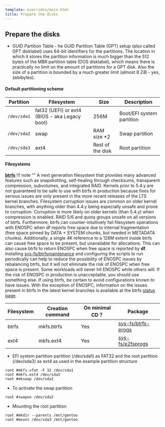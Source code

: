 ```yaml
---
template: overrides/main.html
title: Prepare the disks
---
```


## Prepare the disks
- GUID Partition Table - he GUID Partition Table (GPT) setup (also called GPT disklabel) uses 64-bit identifiers for the partitions. The location in which it stores the partition information is much bigger than the 512 bytes of the MBR partition table (DOS disklabel), which means there is practically no limit on the amount of partitions for a GPT disk. Also the size of a partition is bounded by a much greater limit (almost 8 ZiB - yes, zebibytes). 

#### Default partitioning scheme
| Partition   | Filesystem   | Size  |  Description   |
| ----------- | -------------|-------|----------------|
| `/dev/sda1`   | fat32 (UEFI) or ext4 (BIOS - aka Legacy boot)   | 256M  | Boot/EFI system partition|
| `/dev/sda2`   | swap   |  RAM size \*2    | Swap partition  |  
| `/dev/sda3`   | ext4   |  Rest of the disk    | Root partition  |

#### Filesystems
[**btrfs**](https://wiki.gentoo.org/wiki/Btrfs)
!!! note ""
    A next generation filesystem that provides many advanced features such as snapshotting, self-healing through checksums, transparent compression, subvolumes, and integrated RAID. Kernels prior to 5.4.y are not guaranteed to be safe to use with btrfs in production because fixes for serious issues are only present in the more recent releases of the LTS kernel branches. Filesystem corruption issues are common on older kernel branches, with anything older than 4.4.y being especially unsafe and prone to corruption. Corruption is more likely on older kernels (than 5.4.y) when compression is enabled. RAID 5/6 and quota groups unsafe on all versions of btrfs. Furthermore, btrfs can counter-intuitively fail filesystem operations with ENOSPC when df reports free space due to internal fragmentation (free space pinned by DATA + SYSTEM chunks, but needed in METADATA chunks). Additionally, a single 4K reference to a 128M extent inside btrfs can cause free space to be present, but unavailable for allocations. This can also cause btrfs to return ENOSPC when free space is reported by **df**. Installing [sys-fs/btrfsmaintenance](https://packages.gentoo.org/packages/sys-fs/btrfsmaintenance) and configuring the scripts to run periodically can help to reduce the possibility of ENOSPC issues by rebalancing btrfs, but it will not eliminate the risk of ENOSPC when free space is present. Some workloads will never hit ENOSPC while others will. If the risk of ENOSPC in production is unacceptable, you should use something else. If using btrfs, be certain to avoid configurations known to have issues. With the exception of ENOSPC, information on the issues present in btrfs in the latest kernel branches is available at the btrfs [status page](https://btrfs.readthedocs.io/en/latest/Status.html).

| Filesystem    | Creation command    | On minimal CD？    | Package   |
| --------      | ---------------     | ---------------    |  ------   |
| btrfs     | mkfs.btrfs    | Yes   | [sys-fs/btrfs-progs](https://packages.gentoo.org/packages/sys-fs/btrfs-progs)   |   
| ext4      | mkfs.ext4     | Yes   | [sys-fs/e2fsprogs](https://packages.gentoo.org/packages/sys-fs/e2fsprogs)     |

- EFI system partition partition (/dev/sda1) as FAT32 and the root partition (/dev/sda3) as ext4 as used in the example partition structure
```shell
root #mkfs.vfat -F 32 /dev/sda1
root #mkfs.ext4 /dev/sda3
root #mkswap /dev/sda2
```
- To activate the swap partition
```shell
root #swapon /dev/sda2
```

- Mounting the root partition
```shell
root #mkdir --parents /mnt/gentoo
root #mount /dev/sda3 /mnt/gentoo
```
